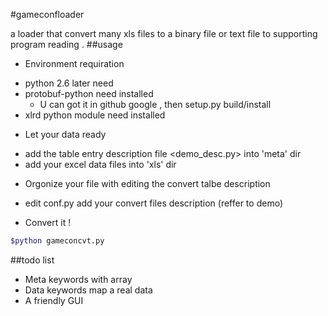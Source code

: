 #gameconfloader

a loader that convert many xls files to a binary file or text file to supporting program reading .
##usage
* Environment requiration
 - python 2.6 later need
 - protobuf-python need installed
	- U can got it in github google , then setup.py build/install
 - xlrd python module need installed
* Let your data ready
 - add the table entry description file <demo_desc.py> into 'meta' dir
 - add your excel data files into 'xls' dir
* Orgonize your file with editing the convert talbe description
 - edit conf.py add your convert files description (reffer to demo)
* Convert it !
```sh
$python gameconcvt.py
```
##todo list
* Meta keywords with array 
* Data keywords map a real data
* A friendly GUI
